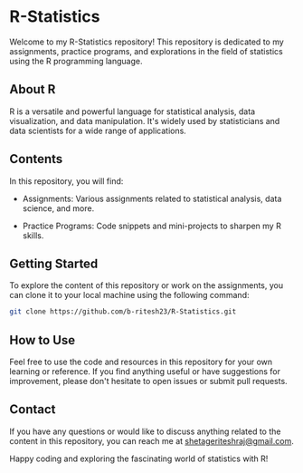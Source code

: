 # R-Statistics

Welcome to my R-Statistics repository! This repository is dedicated to my assignments, practice programs, and explorations in the field of statistics using the R programming language.

## About R

R is a versatile and powerful language for statistical analysis, data visualization, and data manipulation. It's widely used by statisticians and data scientists for a wide range of applications.

## Contents

In this repository, you will find:

- Assignments: Various assignments related to statistical analysis, data science, and more.

- Practice Programs: Code snippets and mini-projects to sharpen my R skills.

## Getting Started

To explore the content of this repository or work on the assignments, you can clone it to your local machine using the following command:

```bash
git clone https://github.com/b-ritesh23/R-Statistics.git
```

## How to Use

Feel free to use the code and resources in this repository for your own learning or reference. If you find anything useful or have suggestions for improvement, please don't hesitate to open issues or submit pull requests.

## Contact

If you have any questions or would like to discuss anything related to the content in this repository, you can reach me at shetageriteshraj@gmail.com.

Happy coding and exploring the fascinating world of statistics with R!